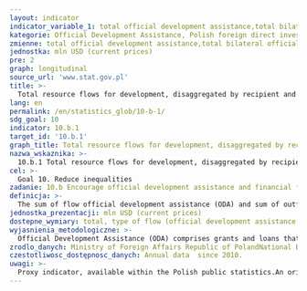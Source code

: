 ```yaml
---
layout: indicator
indicator_variable_1: total official development assistance,total bilateral official development assistance,bilateral official development assistance for least developed countries (LDC),bilateral official development assistance for other low income countries (LIC),bilateral official development assistance for lower middle income countries (LMIC),bilateral official development assistance for upper middle income countries (UMIC),total Polish foreign direct investments,Polish foreign direct investments for least developed countries (LDC),Polish foreign direct investments for other low income countries (LIC),Polish foreign direct investments for lower middle income countries (LMIC),Polish foreign direct investments for upper middle income countries (UMIC)
kategorie: Official Development Assistance, Polish foreign direct investments
zmienne: total official development assistance,total bilateral official development assistance,bilateral official development assistance for least developed countries (LDC),bilateral official development assistance for other low income countries (LIC),bilateral official development assistance for lower middle income countries (LMIC),bilateral official development assistance for upper middle income countries (UMIC);total Polish foreign direct investments,Polish foreign direct investments for least developed countries (LDC),Polish foreign direct investments for other low income countries (LIC),Polish foreign direct investments for lower middle income countries (LMIC),Polish foreign direct investments for upper middle income countries (UMIC)
jednostka: mln USD (current prices)
pre: 2
graph: longitudinal
source_url: 'www.stat.gov.pl'
title: >-
  Total resource flows for development, disaggregated by recipient and donor countries and type of flow (e.g. official development assistance, foreign direct investment and other flows)
lang: en
permalink: /en/statistics_glob/10-b-1/
sdg_goal: 10
indicator: 10.b.1
target_id: '10.b.1'
graph_title: Total resource flows for development, disaggregated by recipient and donor countries and type of flow (e.g. official development assistance, foreign direct investment and other flows)
nazwa_wskaznika: >-
  10.b.1 Total resource flows for development, disaggregated by recipient and donor countries and type of flow (e.g. official development assistance, foreign direct investment and other flows)
cel: >-
  Goal 10. Reduce inequalities
zadanie: 10.b Encourage official development assistance and financial flows, including foreign direct investment, to States where the need is greatest, in particular least developed countries, African countries, small island developing States and landlocked developing countries, in accordance with their national plans and programmes
definicja: >-
  The sum of flow official development assistance (ODA) and sum of outflow of capital from Polish foreign direct investments (FDI), expressed in mln PLN.
jednostka_prezentacji: mln USD (current prices)
dostepne_wymiary: total, type of flow (official development assistance and foreign direct investment), countries by income groups
wyjasnienia_metodologiczne: >-
  Official Development Assistance (ODA) comprises grants and loans that are provided by government agencies or international organizations to promote the economic development and welfare of developing countries. In order for loans to qualify as ODA, they need to comprise a grant element of at least: 45% of the total amount for LDCs and other LICs (calculated at the discount rate of 9%), 15% for LMICs (calculated at the discount rate of 7%), 10% for UMICs (calculated at the discount rate of 6%). ODA also includes technical assistance that aims at developing human resources and raising qualifications as well as technical and productive capacity of the developing countries. Technical assistance consists in, i. a., conveying knowledge and experience in the form of training, sending experts and commencing research and/ or covering its resultant cost.No military equipment or services are reportable as ODA.Moreover, it is also required that a partner country benefitting from assistance is on the OECD DAC (Development Assistance Committee) list of ODA recipients.Depending on the form of its realisation, development assistance might be distinguished into: bilateral assistance which is undertaken by the donor country directly in the partner country or by an international organisation as earmarked contribution to the partner country or as a contribution for a specific programme/ fund managed by the organisation, multilateral assistance, which is provided as a contribution to the general budgets of international organisations whose list is updated annually by the OECD-DAC Secretariat. Due to the current revision of ODA, it is expected that from 2018 the indicator will be presented as a grant equivalent including only the grant element multiplied by the value of a given flow. As a result, there will be no differentiation into net and gross ODA. Additionally, some methodological activities are being conducted to incorporate other flows into ODA, such as mobilised amount of money by the public sector from the private sector instruments. Furthermore, an alternative to ODA, TOSSD (Total Official Support for Sustainable Development) is being developed as an instrument for measuring means for SDGs implementation.Official Development Assistance in Poland is provided in accordance with the Development Cooperation Act of 16th September 2011 (Journal of Laws of 2011, No 234, item 1386). Polish development cooperation is based on the Multiannual Development Cooperation Programme, developed for a minimum period of four years. In accordance with the document, the development cooperation includes all the actions undertaken by the government administrative bodies in order to provide the developing countries with development assistance and humanitarian aid as well as the implementation of educational actions for raising awareness and better understanding of global issues and interdependencies.The development cooperation in Poland is coordinated by the Ministry of Foreign Affairs that has devised Multiannual Development Cooperation Programme for 2016-2020 in accordance with which the focus of Polish development cooperation has been placed on Eastern Partnership countries (Belarus, Georgia, Moldova, Ukraine) as well as Africa, Asia and Middle East (Ethiopia, Kenya, Senegal and Tanzania, Myanmar and Palestine).Polish development cooperation supports strengthening the rule of law, decentralization reforms and combat against corruption as well as human and civil rights compliance. Its main objectives cover the improvement of health care, better access to education and support for entrepreneurship and agriculture as well as natural environment protection including natural disasters prevention. Activities included in the programme are financed with the resources from the Ministry of Foreign Affairs, target reserve of the state budget, designed for the development cooperation, and from the funds of other ministries.Foreign direct investment is, in another way, capital flows across national borders involving the purchase of an existing enterprise or creation of a new company by a foreign investor, which means that the foreign investor becomes a co-owner or owner of the enterprise operating in the given country.Foreign direct investment is a longterm cooperation, which is a reflection of the lasting interest of the investor.Investments are financial assets, real estates or intangible fixed assets, which are not used by the given unit, but have been acquired in order to achieve economic benefits. They mean the expenses incurred for increasing the stock of productive capital, which unit has. Direct investment reflects long-term investment of an organization owned by a resident of one economy (direct investor) in an organization owned by a resident of other economy (direct investment company) and includes transactions between the two.(+) signifies Polish capital outflows abroad(-) signifies the withdrawal of Polish capital from abroad
zrodlo_danych: Ministry of Foreign Affairs Republic of PolandNational Bank of Poland
czestotliwosc_dostępnosc_danych: Annual data  since 2010.
uwagi: >-
  Proxy indicator, available within the Polish public statistics.An original indicator, adopted by the UN for monitoring target 10.b of the 2030 Agenda is 10.b.1 Total resource flows for development, disaggregated by recipient and donor countries and type of flow (e.g. official development assistance, foreign direct investment and other flows).
---
```

